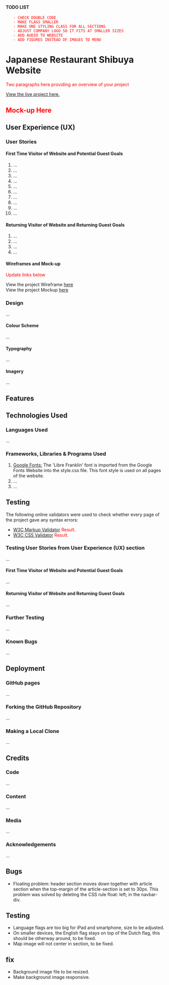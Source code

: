 
#### TODO LIST
<ul style="color: red;">

    - CHECK DOUBLE CODE
    - MAKE FLAGS SMALLER
    - MAKE ONE STYLING CLASS FOR ALL SECTIONS
    - ADJUST COMPANY LOGO SO IT FITS AT SMALLER SIZES
    - ADD AUDIO TO WEBSITE
    - ADD FIGURES INSTEAD OF IMAGES TO MENU

</ul>



<h1>Japanese Restaurant Shibuya Website</h1>

<p style="color: red">Two paragraphs here providing an overview of your project</p>

[View the live project here.](#)



<h2 style="color: red;">Mock-up Here</h2>


## User Experience (UX)

### User Stories

#### First Time Visitor of Website and Potential Guest Goals
1. ...
2. ...
3. ...
4. ...
5. ...
6. ...
7. ...
8. ...
9. ...
10. ...

#### Returning Visitor of Website and Returning Guest Goals
1. ...
2. ...
3. ...
4. ...


#### Wireframes and Mock-up

<p style="color: red">Update links below</p>

View the project Wireframe [here](#)  
View the project Mockup [here](#)


### Design
...

#### Colour Scheme
...

#### Typography
...

#### Imagery
...


## Features

## Technologies Used

### Languages Used
...

### Frameworks, Libraries & Programs Used
1. [Google Fonts:](#) The 'Libre Franklin' font is imported from the Google Fonts Website into the style.css file. This font style is used on all pages of the website.
2. ...
3. ...

## Testing

The following online validators were used to check whether every page of the project gave any syntax errors:
- [W3C Markup Validator](https://validator.w3.org/) <span style="color:red">Result</span>.
- [W3C CSS Validator](https://jigsaw.w3.org/css-validator/) <span style="color:red">Result</span>.

### Testing User Stories from User Experience (UX) section
...

#### First Time Visitor of Website and Potential Guest Goals
...

#### Returning Visitor of Website and Returning Guest Goals
...

### Further Testing
...

### Known Bugs
...

## Deployment

### GitHub pages
...

### Forking the GitHub Repository
...

### Making a Local Clone
...

## Credits

### Code
...

### Content
...

### Media
...

### Acknowledgements
...








## Bugs
* Floating problem: header section moves down together with article section when the top-margin of the article-section is set to 30px. This problem was solved by deleting the CSS rule float: left; in the navbar-div.  

## Testing
* Language flags are too big for iPad and smartphone, size to be adjusted.
* On smaller devices, the English flag stays on top of the Dutch flag, this should be otherway around, to be fixed.
* Map image will not center in section, to be fixed.

## fix
* Background image file to be resized.
* Make background image responsive.